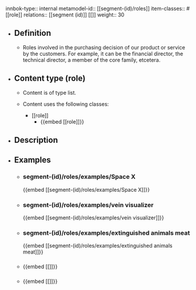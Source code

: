 innbok-type:: internal
metamodel-id:: [[segment-(id)/roles]]
item-classes:: #[[role]]
relations:: [[segment (id)]] [[]]
weight:: 30

- ## Definition
  - Roles involved in the purchasing decision of our product or service by the customers. For example, it can be the financial director, the technical director, a member of the core family, etcetera.
- ## Content type (role)
  - Content is of type list.
  
  - Content uses the following classes:
    - [[role]]
      - {{embed [[role]]}}
  
- ## Description
- ## Examples
  - ### segment-(id)/roles/examples/Space X
    {{embed [[segment-(id)/roles/examples/Space X]]}}
  - ### segment-(id)/roles/examples/vein visualizer
    {{embed [[segment-(id)/roles/examples/vein visualizer]]}}
  - ### segment-(id)/roles/examples/extinguished animals meat
    {{embed [[segment-(id)/roles/examples/extinguished animals meat]]}}
  - ### 
    {{embed [[]]}}
  - ### 
    {{embed [[]]}}
  

